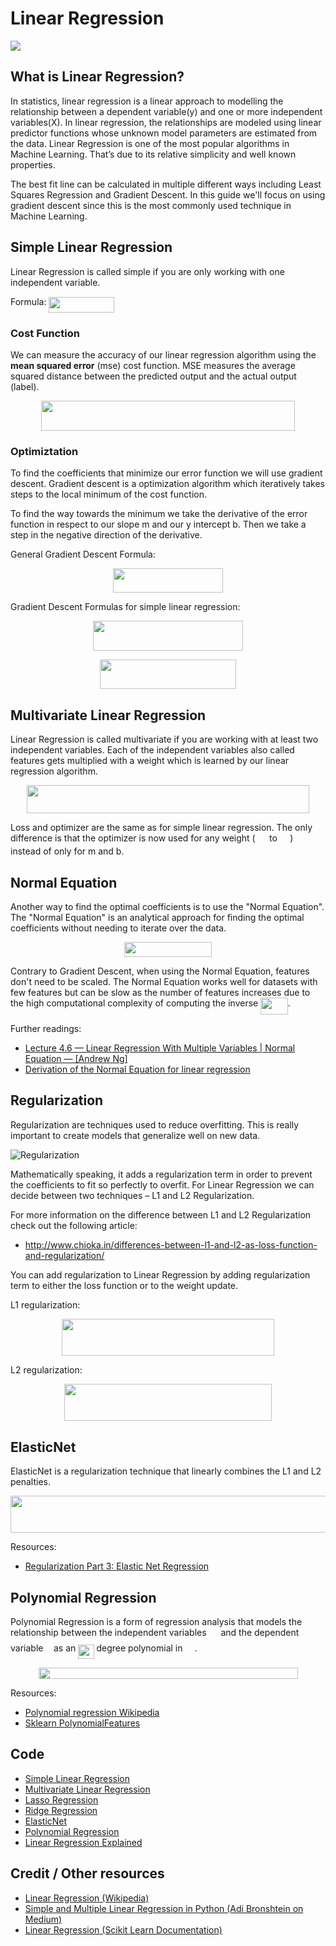 # Linear Regression

![](doc/linear_regression_example.png)

## What is Linear Regression?

In statistics, linear regression is a linear approach to modelling the relationship between a dependent variable(y) and one or more independent variables(X). In linear regression, the relationships are modeled using linear predictor functions whose unknown model parameters are estimated from the data. Linear Regression is one of the most popular algorithms in Machine Learning. That’s due to its relative simplicity and well known properties.

The best fit line can be calculated in multiple different ways including Least Squares Regression and Gradient Descent. In this guide we'll focus on using gradient descent since this is the most commonly used technique in Machine Learning.

## Simple Linear Regression

Linear Regression is called simple if you are only working with one independent variable.

Formula: <img src="tex/18813fabfad59d1ba84fc901ede9101f.svg?invert_in_darkmode" align=middle width=104.88954134999999pt height=24.65753399999998pt/>

### Cost Function

We can measure the accuracy of our linear regression algorithm using the **mean squared error** (mse) cost function. MSE measures the average squared distance between the predicted output and the actual output (label).

<p align="center"><img src="tex/660ef60b693132606dcc3aae53b147ca.svg?invert_in_darkmode" align=middle width=406.53640665pt height=47.806078649999996pt/></p>

### Optimiztation

To find the coefficients that minimize our error function we will use gradient descent. Gradient descent is a optimization algorithm which iteratively takes steps to the local minimum of the cost function.

To find the way towards the minimum we take the derivative of the error function in respect to our slope m and our y intercept b. Then we take a step in the negative direction of the derivative.

General Gradient Descent Formula:

<p align="center"><img src="tex/e37355cc0b5b07561247c00842519c04.svg?invert_in_darkmode" align=middle width=175.63739985pt height=38.5152603pt/></p>

Gradient Descent Formulas for simple linear regression:

<p align="center"><img src="tex/0822727d1cb885ac043eb8c23c6a8c06.svg?invert_in_darkmode" align=middle width=239.42691134999995pt height=47.806078649999996pt/></p>

<p align="center"><img src="tex/f28aee7ec74570ba081a608f7b5d88bb.svg?invert_in_darkmode" align=middle width=217.1808045pt height=47.806078649999996pt/></p>

## Multivariate Linear Regression

Linear Regression is called multivariate if you are working with at least two independent variables. Each of the independent variables also called features gets multiplied with a weight which is learned by our linear regression algorithm.

<p align="center"><img src="tex/695de53e837a94510d8695f780f764d1.svg?invert_in_darkmode" align=middle width=452.9069325pt height=44.89738935pt/></p>

Loss and optimizer are the same as for simple linear regression. The only difference is that the optimizer is now used for any weight (<img src="tex/4b4518f1b7f0fb1347fa21506ebafb19.svg?invert_in_darkmode" align=middle width=18.32105549999999pt height=14.15524440000002pt/> to <img src="tex/c2a29561d89e139b3c7bffe51570c3ce.svg?invert_in_darkmode" align=middle width=16.41940739999999pt height=14.15524440000002pt/>) instead of only for m and b.

## Normal Equation

Another way to find the optimal coefficients is to use the "Normal Equation". The "Normal Equation" is an analytical approach for finding the optimal coefficients without needing to iterate over the data.

<p align="center"><img src="tex/4bf055a6a961b27706b75bc7e08a0f29.svg?invert_in_darkmode" align=middle width=139.6342233pt height=23.755462499999997pt/></p>

Contrary to Gradient Descent, when using the Normal Equation, features don't need to be scaled. The Normal Equation works well for datasets with few features but can be slow as the number of features increases due to the high computational complexity of computing the inverse <img src="tex/c116dfb62bb6eadf90bac11393f97a66.svg?invert_in_darkmode" align=middle width=43.570210199999984pt height=26.76175259999998pt/>.

Further readings:
* [Lecture 4.6 — Linear Regression With Multiple Variables | Normal Equation — [Andrew Ng]](https://www.youtube.com/watch?v=B-Ks01zR4HY)
* [Derivation of the Normal Equation for linear regression](https://eli.thegreenplace.net/2014/derivation-of-the-normal-equation-for-linear-regression)

## Regularization

Regularization are techniques used to reduce overfitting. This is really important to create models that generalize well on new data.

![Regularization](doc/regularization.png)

Mathematically speaking, it adds a regularization term in order to prevent the coefficients to fit so perfectly to overfit. For Linear Regression we can decide between two techniques – L1 and L2 Regularization.

For more information on the difference between L1 and L2 Regularization check out the following article:

* http://www.chioka.in/differences-between-l1-and-l2-as-loss-function-and-regularization/

You can add regularization to Linear Regression by adding regularization term to either the loss function or to the weight update.

L1 regularization:

<p align="center"><img src="tex/ef27eeeeeadc48f3a48118fbf65ff125.svg?invert_in_darkmode" align=middle width=340.32351374999996pt height=59.1786591pt/></p>

L2 regularization:

<p align="center"><img src="tex/ac342f337b60a671151324a7a222d777.svg?invert_in_darkmode" align=middle width=332.09575739999997pt height=59.1786591pt/></p>

## ElasticNet

ElasticNet is a regularization technique that linearly combines the L1 and L2 penalties. 

<p align="center"><img src="tex/eedb3ae6d88cd2296e4c9acfe5658b09.svg?invert_in_darkmode" align=middle width=567.3416066999999pt height=59.1786591pt/></p>

Resources:
* [Regularization Part 3: Elastic Net Regression](https://www.youtube.com/watch?v=1dKRdX9bfIo)

## Polynomial Regression

Polynomial Regression is a form of regression analysis that models the relationship between the independent variables <img src="tex/cbfb1b2a33b28eab8a3e59464768e810.svg?invert_in_darkmode" align=middle width=14.908688849999992pt height=22.465723500000017pt/> and the dependent variable <img src="tex/deceeaf6940a8c7a5a02373728002b0f.svg?invert_in_darkmode" align=middle width=8.649225749999989pt height=14.15524440000002pt/> as an <img src="tex/87a75da6a417d9d9fd57f0b9b24473d2.svg?invert_in_darkmode" align=middle width=25.274089499999988pt height=22.831056599999986pt/> degree polynomial in <img src="tex/cbfb1b2a33b28eab8a3e59464768e810.svg?invert_in_darkmode" align=middle width=14.908688849999992pt height=22.465723500000017pt/>.

<p align="center"><img src="tex/2d3d16f648bb613710e8ed0a19f2fe17.svg?invert_in_darkmode" align=middle width=415.0087359pt height=18.312383099999998pt/></p>

Resources:
* [Polynomial regression Wikipedia](https://en.wikipedia.org/wiki/Polynomial_regression)
* [Sklearn PolynomialFeatures](https://scikit-learn.org/stable/modules/generated/sklearn.preprocessing.PolynomialFeatures.html)

## Code

* [Simple Linear Regression](code/simple_linear_regression.py)
* [Multivariate Linear Regression](code/multivariate_linear_regression.py)
* [Lasso Regression](code/lasso_regression.py)
* [Ridge Regression](code/ridge_regression.py)
* [ElasticNet](code/elastic_net.py)
* [Polynomial Regression](code/polynomial_regression.py)
* [Linear Regression Explained](code/linear_regression_explained.ipynb)

## Credit / Other resources

* [Linear Regression (Wikipedia)](https://en.wikipedia.org/wiki/Linear_regression)
* [Simple and Multiple Linear Regression in Python (Adi Bronshtein on Medium)](https://towardsdatascience.com/simple-and-multiple-linear-regression-in-python-c928425168f9)
* [Linear Regression (Scikit Learn Documentation)](http://scikit-learn.org/stable/modules/generated/sklearn.linear_model.LinearRegression.html)